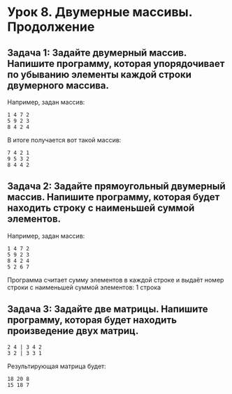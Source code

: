 # Урок 8. Двумерные массивы. Продолжение
##  Задача 1: Задайте двумерный массив. Напишите программу, которая упорядочивает по убыванию элементы каждой строки двумерного массива.
 Например, задан массив:

    1 4 7 2
    5 9 2 3
    8 4 2 4

 В итоге получается вот такой массив:

    7 4 2 1
    9 5 3 2
    8 4 4 2

## Задача 2: Задайте прямоугольный двумерный массив. Напишите программу, которая будет находить строку с наименьшей суммой элементов.
Например, задан массив:

    1 4 7 2
    5 9 2 3
    8 4 2 4
    5 2 6 7
Программа считает сумму элементов в каждой строке и выдаёт номер строки с наименьшей суммой элементов: 1 строка

## Задача 3: Задайте две матрицы. Напишите программу, которая будет находить произведение двух матриц.
    2 4 | 3 4 2
    3 2 | 3 3 1
Результирующая матрица будет:
    
    18 20 8
    15 18 7
